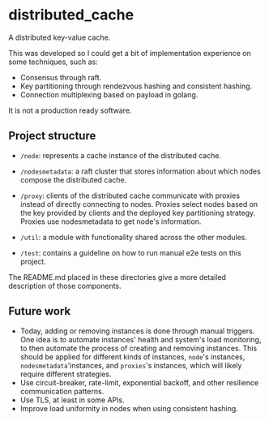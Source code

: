 # distributed_cache

A distributed key-value cache.

This was developed so I could get a bit of implementation experience on some techniques, such as:

- Consensus through raft.
- Key partitioning through rendezvous hashing and consistent hashing.
- Connection multiplexing based on payload in golang.

It is not a production ready software.

## Project structure

- `/node`: represents a cache instance of the distributed cache.

- `/nodesmetadata`: a raft cluster that stores information about which nodes compose the distributed cache.

- `/proxy`: clients of the distributed cache communicate with proxies instead of
directly connecting to nodes.
Proxies select nodes based on the key provided by clients and the deployed
key partitioning strategy.
Proxies use nodesmetadata to get node's information.

- `/util`: a module with functionality shared across the other modules.

- `/test`: contains a guideline on how to run manual e2e tests on this project.

The README.md placed in these directories give a more detailed description of those components.

## Future work

- Today, adding or removing instances is done through manual triggers.
One idea is to automate instances' health and system's load monitoring,
to then automate the process of creating and removing instances.
This should be applied for different kinds of instances, `node`'s instances,
`nodesmetadata`'instances, and `proxies`'s instances, which will likely require
different strategies.
- Use circuit-breaker, rate-limit, exponential backoff, and other resilience communication patterns.
- Use TLS, at least in some APIs.
- Improve load uniformity in nodes when using consistent hashing.
